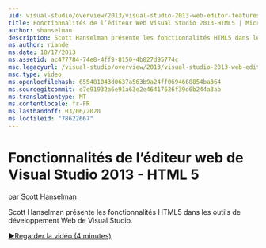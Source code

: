 ```yaml
---
uid: visual-studio/overview/2013/visual-studio-2013-web-editor-features-html5
title: Fonctionnalités de l’éditeur Web Visual Studio 2013-HTML5 | Microsoft Docs
author: shanselman
description: Scott Hanselman présente les fonctionnalités HTML5 dans les outils de développement Web de Visual Studio.
ms.author: riande
ms.date: 10/17/2013
ms.assetid: ac477784-74e8-4ff9-8150-4b827d95774c
msc.legacyurl: /visual-studio/overview/2013/visual-studio-2013-web-editor-features-html5
msc.type: video
ms.openlocfilehash: 655481043d0637a563b9a24ff0694668854ba364
ms.sourcegitcommit: e7e91932a6e91a63e2e46417626f39d6b244a3ab
ms.translationtype: MT
ms.contentlocale: fr-FR
ms.lasthandoff: 03/06/2020
ms.locfileid: "78622667"
---
```

# <a name="visual-studio-2013-web-editor-features---html5"></a>Fonctionnalités de l’éditeur web de Visual Studio 2013 - HTML 5

par [Scott Hanselman](https://github.com/shanselman)

Scott Hanselman présente les fonctionnalités HTML5 dans les outils de développement Web de Visual Studio.

[&#9654;Regarder la vidéo (4 minutes)](https://channel9.msdn.com/Blogs/ASP-NET-Site-Videos/visual-studio-2013-web-editor-features-html5)
